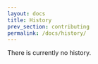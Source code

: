 ```yaml
---
layout: docs
title: History
prev_section: contributing
permalink: /docs/history/
---
```


There is currently no history.
